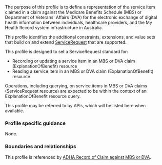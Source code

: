 The purpose of this profile is to define a representation of the service item claimed in a claim against the Medicare Benefits Schedule (MBS) or Department of Veterans' Affairs (DVA) for the electronic exchange of digital health information between individuals, healthcare providers, and the My Health Record system infrastructure in Australia.

This profile identifies the additional constraints, extensions, and value sets that build on and extend [ServiceRequest](http://hl7.org/fhir/R4/servicerequest.html) that are supported. 

This profile is designed to set a ServiceRequest standard for:
* Recording or updating a service item in an MBS or DVA claim (ExplanationOfBenefit) resource
* Reading a service item in an MBS or DVA claim (ExplanationOfBenefit) resource

Operations, including querying, on service items in MBS or DVA claims (ServiceRequest resource) are expected to be within the context of an ExplanationOfBenefit resource query.

This profile may be referred to by APIs, which will be listed here when available.


### Profile specific guidance
None.


### Boundaries and relationships
This profile is referenced by 
[ADHA Record of Claim against MBS or DVA](StructureDefinition-dh-explanationofbenefit-medicare-mbs-1.html).
